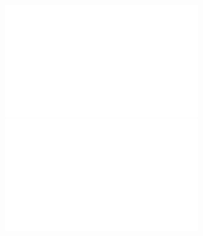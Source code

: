 ![](https://github.com/zhuckov/zhuckov/blob/master/generated/overview.svg)
![](https://github.com/zhuckov/zhuckov/blob/master/generated/languages.svg)
